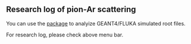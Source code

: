 ## Research log of pion-Ar scattering

You can use the [package](https://github.com/sungbinoh/ProtoDUNE_pion_Ar_SIM_study/) to analyize GEANT4/FLUKA simulated root files.

For research log, please check above menu bar.